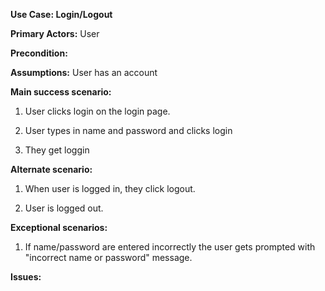 __Use Case: Login/Logout__

__Primary Actors:__ User

__Precondition:__ 

__Assumptions:__ User has an account

__Main success scenario:__

1. User clicks login on the login page.

2. User types in name and password and clicks login

3. They get loggin

__Alternate scenario:__

1. When user is logged in, they click logout.

2. User is logged out.


__Exceptional scenarios:__

1. If name/password are entered incorrectly the user gets prompted with "incorrect name or password" message.

__Issues:__

